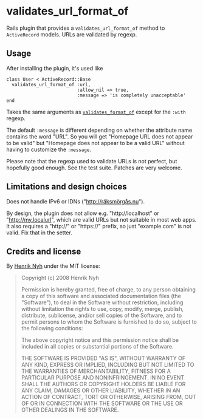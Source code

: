 # validates\_url\_format\_of

Rails plugin that provides a `validates_url_format_of` method to `ActiveRecord` models. URLs are validated by regexp.

## Usage

After installing the plugin, it's used like

    class User < ActiveRecord::Base
      validates_url_format_of :url,
                              :allow_nil => true,
                              :message => 'is completely unacceptable'
    end
    
Takes the same arguments as [`validates_format_of`](http://api.rubyonrails.org/classes/ActiveRecord/Validations/ClassMethods.html#M001052) except for the `:with` regexp.

The default `:message` is different depending on whether the attribute name contains the word "URL". So you will get "Homepage URL does not appear to be valid" but "Homepage does not appear to be a valid URL" without having to customize the `:message`.

Please note that the regexp used to validate URLs is not perfect, but hopefully good enough. See the test suite. Patches are very welcome.

## Limitations and design choices

Does not handle IPv6 or IDNs ("http://räksmörgås.nu").

By design, the plugin does not allow e.g. "http://localhost" or "http://my.localurl", which are valid URLs but not suitable in most web apps. It also requires a "http://" or "https://" prefix, so just "example.com" is not valid. Fix that in the setter.
  
## Credits and license

By [Henrik Nyh](http://henrik.nyh.se/) under the MIT license:

>  Copyright (c) 2008 Henrik Nyh
>
>  Permission is hereby granted, free of charge, to any person obtaining a copy
>  of this software and associated documentation files (the "Software"), to deal
>  in the Software without restriction, including without limitation the rights
>  to use, copy, modify, merge, publish, distribute, sublicense, and/or sell
>  copies of the Software, and to permit persons to whom the Software is
>  furnished to do so, subject to the following conditions:
>
>  The above copyright notice and this permission notice shall be included in
>  all copies or substantial portions of the Software.
>
>  THE SOFTWARE IS PROVIDED "AS IS", WITHOUT WARRANTY OF ANY KIND, EXPRESS OR
>  IMPLIED, INCLUDING BUT NOT LIMITED TO THE WARRANTIES OF MERCHANTABILITY,
>  FITNESS FOR A PARTICULAR PURPOSE AND NONINFRINGEMENT. IN NO EVENT SHALL THE
>  AUTHORS OR COPYRIGHT HOLDERS BE LIABLE FOR ANY CLAIM, DAMAGES OR OTHER
>  LIABILITY, WHETHER IN AN ACTION OF CONTRACT, TORT OR OTHERWISE, ARISING FROM,
>  OUT OF OR IN CONNECTION WITH THE SOFTWARE OR THE USE OR OTHER DEALINGS IN
>  THE SOFTWARE.
